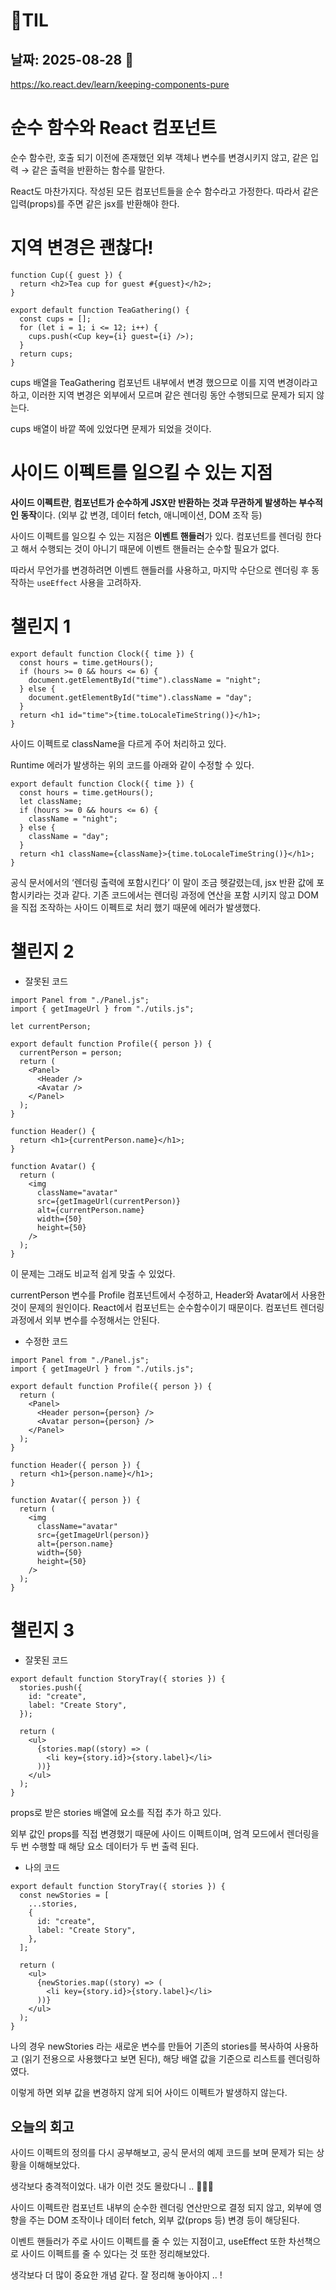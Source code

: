 # 🧾TIL

## 날짜: 2025-08-28 🩵

https://ko.react.dev/learn/keeping-components-pure

# 순수 함수와 React 컴포넌트

순수 함수란, 호출 되기 이전에 존재했던 외부 객체나 변수를 변경시키지 않고, 같은 입력 → 같은 출력을 반환하는 함수를 말한다.

React도 마찬가지다. 작성된 모든 컴포넌트들을 순수 함수라고 가정한다. 따라서 같은 입력(props)를 주면 같은 jsx를 반환해야 한다.

# 지역 변경은 괜찮다!

```tsx
function Cup({ guest }) {
  return <h2>Tea cup for guest #{guest}</h2>;
}

export default function TeaGathering() {
  const cups = [];
  for (let i = 1; i <= 12; i++) {
    cups.push(<Cup key={i} guest={i} />);
  }
  return cups;
}
```

cups 배열을 TeaGathering 컴포넌트 내부에서 변경 했으므로 이를 지역 변경이라고 하고, 이러한 지역 변경은 외부에서 모르며 같은 렌더링 동안 수행되므로 문제가 되지 않는다.

cups 배열이 바깥 쪽에 있었다면 문제가 되었을 것이다.

# 사이드 이펙트를 일으킬 수 있는 지점

**사이드 이펙트란**, **컴포넌트가 순수하게 JSX만 반환하는 것과 무관하게 발생하는 부수적인 동작**이다. (외부 값 변경, 데이터 fetch, 애니메이션, DOM 조작 등)

사이드 이펙트를 일으킬 수 있는 지점은 **이벤트 핸들러**가 있다. 컴포넌트를 렌더링 한다고 해서 수행되는 것이 아니기 때문에 이벤트 핸들러는 순수할 필요가 없다.

따라서 무언가를 변경하려면 이벤트 핸들러를 사용하고, 마지막 수단으로 렌더링 후 동작하는 `useEffect` 사용을 고려하자.

# 챌린지 1

```tsx
export default function Clock({ time }) {
  const hours = time.getHours();
  if (hours >= 0 && hours <= 6) {
    document.getElementById("time").className = "night";
  } else {
    document.getElementById("time").className = "day";
  }
  return <h1 id="time">{time.toLocaleTimeString()}</h1>;
}
```

사이드 이펙트로 className을 다르게 주어 처리하고 있다.

Runtime 에러가 발생하는 위의 코드를 아래와 같이 수정할 수 있다.

```tsx
export default function Clock({ time }) {
  const hours = time.getHours();
  let className;
  if (hours >= 0 && hours <= 6) {
    className = "night";
  } else {
    className = "day";
  }
  return <h1 className={className}>{time.toLocaleTimeString()}</h1>;
}
```

공식 문서에서의 ‘렌더링 출력에 포함시킨다’ 이 말이 조금 헷갈렸는데, jsx 반환 값에 포함시키라는 것과 같다. 기존 코드에서는 렌더링 과정에 연산을 포함 시키지 않고 DOM을 직접 조작하는 사이드 이펙트로 처리 했기 때문에 에러가 발생했다.

# 챌린지 2

- 잘못된 코드

```tsx
import Panel from "./Panel.js";
import { getImageUrl } from "./utils.js";

let currentPerson;

export default function Profile({ person }) {
  currentPerson = person;
  return (
    <Panel>
      <Header />
      <Avatar />
    </Panel>
  );
}

function Header() {
  return <h1>{currentPerson.name}</h1>;
}

function Avatar() {
  return (
    <img
      className="avatar"
      src={getImageUrl(currentPerson)}
      alt={currentPerson.name}
      width={50}
      height={50}
    />
  );
}
```

이 문제는 그래도 비교적 쉽게 맞출 수 있었다.

currentPerson 변수를 Profile 컴포넌트에서 수정하고, Header와 Avatar에서 사용한 것이 문제의 원인이다. React에서 컴포넌트는 순수함수이기 때문이다. 컴포넌트 렌더링 과정에서 외부 변수를 수정해서는 안된다.

- 수정한 코드

```tsx
import Panel from "./Panel.js";
import { getImageUrl } from "./utils.js";

export default function Profile({ person }) {
  return (
    <Panel>
      <Header person={person} />
      <Avatar person={person} />
    </Panel>
  );
}

function Header({ person }) {
  return <h1>{person.name}</h1>;
}

function Avatar({ person }) {
  return (
    <img
      className="avatar"
      src={getImageUrl(person)}
      alt={person.name}
      width={50}
      height={50}
    />
  );
}
```

# 챌린지 3

- 잘못된 코드

```tsx
export default function StoryTray({ stories }) {
  stories.push({
    id: "create",
    label: "Create Story",
  });

  return (
    <ul>
      {stories.map((story) => (
        <li key={story.id}>{story.label}</li>
      ))}
    </ul>
  );
}
```

props로 받은 stories 배열에 요소를 직접 추가 하고 있다.

외부 값인 props를 직접 변경했기 때문에 사이드 이펙트이며, 엄격 모드에서 렌더링을 두 번 수행할 때 해당 요소 데이터가 두 번 출력 된다.

- 나의 코드

```tsx
export default function StoryTray({ stories }) {
  const newStories = [
    ...stories,
    {
      id: "create",
      label: "Create Story",
    },
  ];

  return (
    <ul>
      {newStories.map((story) => (
        <li key={story.id}>{story.label}</li>
      ))}
    </ul>
  );
}
```

나의 경우 newStories 라는 새로운 변수를 만들어 기존의 stories를 복사하여 사용하고 (읽기 전용으로 사용했다고 보면 된다), 해당 배열 값을 기준으로 리스트를 렌더링하였다.

이렇게 하면 외부 값을 변경하지 않게 되어 사이드 이펙트가 발생하지 않는다.

## 오늘의 회고

사이드 이펙트의 정의를 다시 공부해보고, 공식 문서의 예제 코드를 보며 문제가 되는 상황을 이해해보았다.

생각보다 충격적이었다. 내가 이런 것도 몰랐다니 .. 🥹🥹🥹

사이드 이펙트란 컴포넌트 내부의 순수한 렌더링 연산만으로 결정 되지 않고, 외부에 영향을 주는 DOM 조작이나 데이터 fetch, 외부 값(props 등) 변경 등이 해당된다.

이벤트 핸들러가 주로 사이드 이펙트를 줄 수 있는 지점이고, useEffect 또한 차선책으로 사이드 이펙트를 줄 수 있다는 것 또한 정리해보았다.

생각보다 더 많이 중요한 개념 같다. 잘 정리해 놓아야지 .. !
